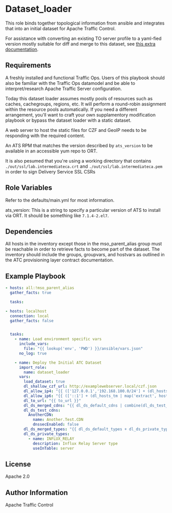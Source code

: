 <!--
    Licensed to the Apache Software Foundation (ASF) under one
    or more contributor license agreements.  See the NOTICE file
    distributed with this work for additional information
    regarding copyright ownership.  The ASF licenses this file
    to you under the Apache License, Version 2.0 (the
    "License"); you may not use this file except in compliance
    with the License.  You may obtain a copy of the License at

      http://www.apache.org/licenses/LICENSE-2.0

    Unless required by applicable law or agreed to in writing,
    software distributed under the License is distributed on an
    "AS IS" BASIS, WITHOUT WARRANTIES OR CONDITIONS OF ANY
    KIND, either express or implied.  See the License for the
    specific language governing permissions and limitations
    under the License.
-->
Dataset_loader
=========

This role binds together topological information from ansible and integrates that into an initial dataset for Apache Traffic Control.

For assistance with converting an existing TO server profile to a yaml-fied version mostly suitable for diff and merge to this dataset, see [this extra documentation](profile.parameter.conversion.md).

Requirements
------------

A freshly installed and functional Traffic Ops.  Users of this playbook should also be familiar with the Traffic Ops datamodel and be able to interpret/research Apache Traffic Server configuration.

Today this dataset loader assumes mostly pools of resources such as caches, cachegroups, regions, etc.  It will perform a round-robin assignment within the resource pools automatically.  If you need a different arrangement, you'll want to craft your own supplamentory modification playbook or bypass the dataset loader with a static dataset.

A web server to host the static files for CZF and GeoIP needs to be responding with the required content.

An ATS RPM that matches the version described by `ats_version` to be available in an accessible yum repo to ORT.

It is also pesumed that you're using a working directory that contains `./out/ssl/lab.intermediateca.crt` and `./out/ssl/lab.intermediateca.pem` in order to sign Delivery Service SSL CSRs

Role Variables
--------------

Refer to the defaults/main.yml for most information.

ats_version: This is a string to specify a particular version of ATS to install via ORT.  It should be something like `7.1.4-2.el7`.

Dependencies
------------

All hosts in the inventory except those in the mso_parent_alias group must be reachable in order to retrieve facts to become part of the dataset.  The inventory should include the groups, groupvars, and hostvars as outlined in the ATC provisioning layer contract documentation.

Example Playbook
----------------
```yaml
- hosts: all:!mso_parent_alias
  gather_facts: true

  tasks:

- hosts: localhost
  connection: local
  gather_facts: false


  tasks:
    - name: Load environment specific vars
      include_vars:
        file: "{{ lookup('env', 'PWD') }}/ansible/vars.json"
      no_log: true

    - name: Deploy the Initial ATC Dataset
      import_role:
        name: dataset_loader
      vars:
        load_dataset: true
        dl_shallow_czf_url: http://examplewebserver.local/czf.json
        dl_allow_ip4: "{{ (['127.0.0.1','192.168.100.0/24'] + (dl_hosts_tm | map('extract', hostvars, ['ansible_default_ipv4', 'address']) | list)) | join(',') }}"
        dl_allow_ip6: "{{ (['::1'] + (dl_hosts_tm | map('extract', hostvars, ['ansible_default_ipv6', 'address']) | list)) | join(',') }}"
        dl_to_url: "{{ to_url }}"
        dl_ds_merged_cdns: "{{ dl_ds_default_cdns | combine(dl_ds_test_cdns) }}"
        dl_ds_test_cdns:
          AnotherCDN:
            name: Another.Test.CDN
            dnssecEnabled: false
        dl_ds_merged_types: "{{ dl_ds_default_types + dl_ds_private_types }}"
        dl_ds_private_types:
          - name: INFLUX_RELAY
            description: Influx Relay Server type
            useInTable: server
```

License
-------

Apache 2.0

Author Information
------------------

Apache Traffic Control

